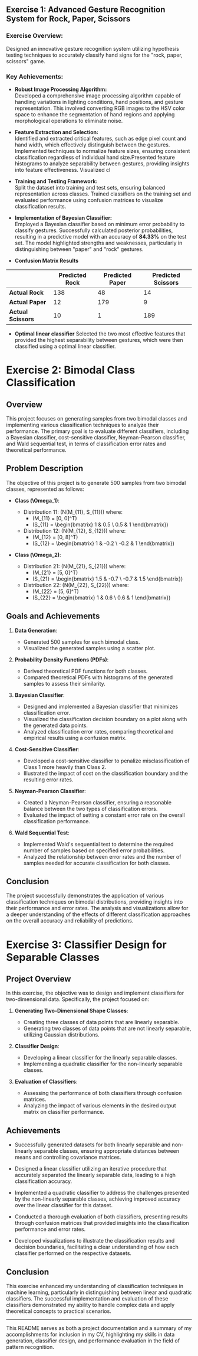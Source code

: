 ## Exercise 1: Advanced Gesture Recognition System for Rock, Paper, Scissors

### Exercise Overview:
Designed an innovative gesture recognition system utilizing hypothesis testing techniques to accurately classify hand signs for the "rock, paper, scissors" game.

### Key Achievements:

- **Robust Image Processing Algorithm:**  
  Developed a comprehensive image processing algorithm capable of handling variations in lighting conditions, hand positions, and gesture representation. This involved converting RGB images to the HSV color space to enhance the segmentation of hand regions and applying morphological operations to eliminate noise.

- **Feature Extraction and Selection:**  
  Identified and extracted critical features, such as edge pixel count and hand width, which effectively distinguish between the gestures. Implemented techniques to normalize feature sizes, ensuring consistent classification regardless of individual hand size.Presented feature histograms to analyze separability between gestures, providing insights into feature effectiveness. Visualized cl

- **Training and Testing Framework:**  
  Split the dataset into training and test sets, ensuring balanced representation across classes. Trained classifiers on the training set and evaluated performance using confusion matrices to visualize classification results.

- **Implementation of Bayesian Classifier:**  
  Employed a Bayesian classifier based on minimum error probability to classify gestures. Successfully calculated posterior probabilities, resulting in a predictive model with an accuracy of **84.33%** on the test set. The model highlighted strengths and weaknesses, particularly in distinguishing between "paper" and "rock" gestures.
-  **Confusion Matrix Results**

|            | Predicted Rock | Predicted Paper | Predicted Scissors |
|------------|----------------|------------------|---------------------|
| **Actual Rock**      | 138  | 48    | 14      |
| **Actual Paper**     | 12 | 179| 9  |
| **Actual Scissors**  |10| 1| 189 |
- **Optimal linear classifier**
   Selected the two most effective features that provided the highest separability between gestures, which were then classified using a optimal linear classifier.

# Exercise 2: Bimodal Class Classification

## Overview
This project focuses on generating samples from two bimodal classes and implementing various classification techniques to analyze their performance. The primary goal is to evaluate different classifiers, including a Bayesian classifier, cost-sensitive classifier, Neyman-Pearson classifier, and Wald sequential test, in terms of classification error rates and theoretical performance.

## Problem Description
The objective of this project is to generate 500 samples from two bimodal classes, represented as follows:

- **Class \(\Omega_1\)**:
  - Distribution 11: \(N(M_{11}, S_{11})\) where:
    - \(M_{11} = [0, 0]^T\)
    - \(S_{11} = \begin{bmatrix} 1 & 0.5 \\ 0.5 & 1 \end{bmatrix}\)
  - Distribution 12: \(N(M_{12}, S_{12})\) where:
    - \(M_{12} = [0, 8]^T\)
    - \(S_{12} = \begin{bmatrix} 1 & -0.2 \\ -0.2 & 1 \end{bmatrix}\)

- **Class \(\Omega_2\)**:
  - Distribution 21: \(N(M_{21}, S_{21})\) where:
    - \(M_{21} = [5, 0]^T\)
    - \(S_{21} = \begin{bmatrix} 1.5 & -0.7 \\ -0.7 & 1.5 \end{bmatrix}\)
  - Distribution 22: \(N(M_{22}, S_{22})\) where:
    - \(M_{22} = [5, 6]^T\)
    - \(S_{22} = \begin{bmatrix} 1 & 0.6 \\ 0.6 & 1 \end{bmatrix}\)

## Goals and Achievements
1. **Data Generation**:
   - Generated 500 samples for each bimodal class.
   - Visualized the generated samples using a scatter plot.

2. **Probability Density Functions (PDFs)**:
   - Derived theoretical PDF functions for both classes.
   - Compared theoretical PDFs with histograms of the generated samples to assess their similarity.

3. **Bayesian Classifier**:
   - Designed and implemented a Bayesian classifier that minimizes classification error.
   - Visualized the classification decision boundary on a plot along with the generated data points.
   - Analyzed classification error rates, comparing theoretical and empirical results using a confusion matrix.

4. **Cost-Sensitive Classifier**:
   - Developed a cost-sensitive classifier to penalize misclassification of Class 1 more heavily than Class 2.
   - Illustrated the impact of cost on the classification boundary and the resulting error rates.

5. **Neyman-Pearson Classifier**:
   - Created a Neyman-Pearson classifier, ensuring a reasonable balance between the two types of classification errors.
   - Evaluated the impact of setting a constant error rate on the overall classification performance.

6. **Wald Sequential Test**:
   - Implemented Wald's sequential test to determine the required number of samples based on specified error probabilities.
   - Analyzed the relationship between error rates and the number of samples needed for accurate classification for both classes.

## Conclusion
The project successfully demonstrates the application of various classification techniques on bimodal distributions, providing insights into their performance and error rates. The analysis and visualizations allow for a deeper understanding of the effects of different classification approaches on the overall accuracy and reliability of predictions.

# Exercise 3: Classifier Design for Separable Classes

## Project Overview

In this exercise, the objective was to design and implement classifiers for two-dimensional data. Specifically, the project focused on:

1. **Generating Two-Dimensional Shape Classes**: 
   - Creating three classes of data points that are linearly separable.
   - Generating two classes of data points that are not linearly separable, utilizing Gaussian distributions.

2. **Classifier Design**:
   - Developing a linear classifier for the linearly separable classes.
   - Implementing a quadratic classifier for the non-linearly separable classes.

3. **Evaluation of Classifiers**:
   - Assessing the performance of both classifiers through confusion matrices.
   - Analyzing the impact of various elements in the desired output matrix on classifier performance.

## Achievements

- Successfully generated datasets for both linearly separable and non-linearly separable classes, ensuring appropriate distances between means and controlling covariance matrices.
  
- Designed a linear classifier utilizing an iterative procedure that accurately separated the linearly separable data, leading to a high classification accuracy.

- Implemented a quadratic classifier to address the challenges presented by the non-linearly separable classes, achieving improved accuracy over the linear classifier for this dataset.

- Conducted a thorough evaluation of both classifiers, presenting results through confusion matrices that provided insights into the classification performance and error rates.

- Developed visualizations to illustrate the classification results and decision boundaries, facilitating a clear understanding of how each classifier performed on the respective datasets.

## Conclusion

This exercise enhanced my understanding of classification techniques in machine learning, particularly in distinguishing between linear and quadratic classifiers. The successful implementation and evaluation of these classifiers demonstrated my ability to handle complex data and apply theoretical concepts to practical scenarios.

---

This README serves as both a project documentation and a summary of my accomplishments for inclusion in my CV, highlighting my skills in data generation, classifier design, and performance evaluation in the field of pattern recognition.

